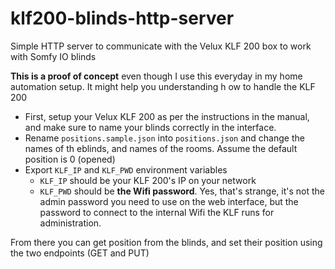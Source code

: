 # klf200-blinds-http-server
Simple HTTP server to communicate with the Velux KLF 200 box to work with Somfy IO blinds

**This is a proof of concept** even though I use this everyday in my home automation setup. It might help you understanding h ow to handle the KLF 200 

- First, setup your Velux KLF 200 as per the instructions in the manual, and make sure to name your blinds correctly in the interface.
- Rename `positions.sample.json` into `positions.json` and change the names of th eblinds, and names of the rooms. Assume the default position is 0 (opened)
- Export `KLF_IP` and `KLF_PWD` environment variables
  - `KLF_IP` should be your KLF 200's IP on your network
  - `KLF_PWD` should be **the Wifi password**. Yes, that's strange, it's not the admin password you need to use on the web interface, but the password to connect to the internal Wifi the KLF runs for administration. 

From there you can get position from the blinds, and set their position using the two endpoints (GET and PUT) 
